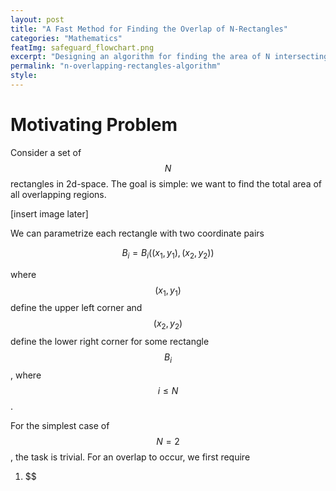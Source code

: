 ```yaml
---
layout: post
title: "A Fast Method for Finding the Overlap of N-Rectangles"
categories: "Mathematics"
featImg: safeguard_flowchart.png
excerpt: "Designing an algorithm for finding the area of N intersecting rectangles"
permalink: "n-overlapping-rectangles-algorithm"
style: 
---
```


# Motivating Problem
Consider a set of $$ N $$ rectangles in 2d-space. The goal is simple: we want to find the total area of all overlapping regions. 

[insert image later]

We can parametrize each rectangle with two coordinate pairs

$$ 
B_i = B_i((x_1, y_1), (x_2, y_2))
$$

where $$ (x_1, y_1) $$ define the upper left corner and $$ (x_2, y_2) $$ define the lower right corner
for some rectangle $$ B_i $$ , where $$ i \leq N $$. 

For the simplest case of $$ N = 2 $$, the task is trivial. For an overlap to occur, we first require

1. $$ 

